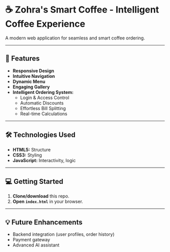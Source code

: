 # ☕ Zohra's Smart Coffee - Intelligent Coffee Experience

A modern web application for seamless and smart coffee ordering.

---

## 🚀 Features

* **Responsive Design**
* **Intuitive Navigation**
* **Dynamic Menu**
* **Engaging Gallery**
* **Intelligent Ordering System:**
    * Login & Access Control
    * Automatic Discounts
    * Effortless Bill Splitting
    * Real-time Calculations

---

## 🛠️ Technologies Used

* **HTML5:** Structure
* **CSS3:** Styling
* **JavaScript:** Interactivity, logic

---

## 💻 Getting Started

1.  **Clone/download** this repo.
2.  **Open `index.html`** in your browser.

---

## 💡 Future Enhancements

* Backend integration (user profiles, order history)
* Payment gateway
* Advanced AI assistant
